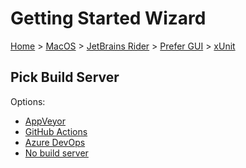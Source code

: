 <!--
GENERATED FILE - DO NOT EDIT
This file was generated by [MarkdownSnippets](https://github.com/SimonCropp/MarkdownSnippets).
Source File: /docs/mdsource/wiz/MacOS_Rider_Gui_xUnit.source.md
To change this file edit the source file and then run MarkdownSnippets.
-->

# Getting Started Wizard

[Home](/docs/wiz/readme.md) > [MacOS](MacOS.md) > [JetBrains Rider](MacOS_Rider.md) > [Prefer GUI](MacOS_Rider_Gui.md) > [xUnit](MacOS_Rider_Gui_xUnit.md)

## Pick Build Server

Options:
 * [AppVeyor](MacOS_Rider_Gui_xUnit_AppVeyor.md)
 * [GitHub Actions](MacOS_Rider_Gui_xUnit_GitHubActions.md)
 * [Azure DevOps](MacOS_Rider_Gui_xUnit_AzureDevOps.md)
 * [No build server](MacOS_Rider_Gui_xUnit_None.md)
